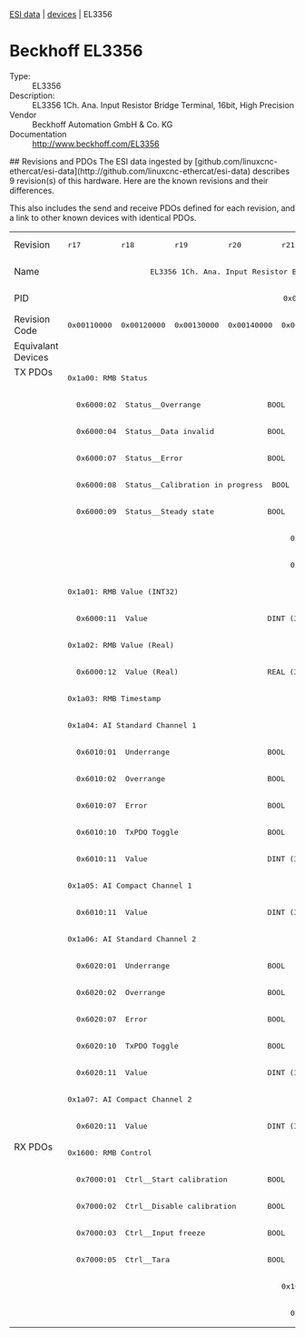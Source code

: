 <div class="nav"><a href="/esi-data">ESI data</a> | <a href="/esi-data/devices">devices</a> | EL3356</div>

#  Beckhoff EL3356

<dl>
  <dt>Type:</dt><dd>EL3356</dd>
  <dt>Description:</dt><dd>EL3356 1Ch. Ana. Input Resistor Bridge Terminal, 16bit, High Precision</dd>
  <dt>Vendor</dt><dd>Beckhoff Automation GmbH & Co. KG</dd>
  <dt>Documentation</dt><dd><a href="http://www.beckhoff.com/EL3356">http://www.beckhoff.com/EL3356</a></dd>
</dl>
## Revisions and PDOs
The ESI data ingested by [github.com/linuxcnc-ethercat/esi-data](http://github.com/linuxcnc-ethercat/esi-data) describes 9 revision(s) of this hardware.  Here are the known revisions and their differences.

This also includes the send and receive PDOs defined for each revision, and a link to other known devices with identical PDOs.

<table>
<tr >
<td class="first">Revision</td>
<td ><pre>r17</pre></td>
<td ><pre>r18</pre></td>
<td ><pre>r19</pre></td>
<td ><pre>r20</pre></td>
<td ><pre>r21</pre></td>
<td ><pre>r22</pre></td>
<td ><pre>r23</pre></td>
<td ><pre>r24</pre></td>
<td ><pre>r25</pre></td>
</tr>
<tr >
<td class="first">Name</td>
<td  colspan=9 align="center"><pre>EL3356 1Ch. Ana. Input Resistor Bridge Terminal, 16bit, High Precision</pre></td>
</tr>
<tr >
<td class="first">PID</td>
<td  colspan=9 align="center"><pre>0x0d1c3052</pre></td>
</tr>
<tr >
<td class="first">Revision Code</td>
<td ><pre>0x00110000</pre></td>
<td ><pre>0x00120000</pre></td>
<td ><pre>0x00130000</pre></td>
<td ><pre>0x00140000</pre></td>
<td ><pre>0x00150000</pre></td>
<td ><pre>0x00160000</pre></td>
<td ><pre>0x00170000</pre></td>
<td ><pre>0x00180000</pre></td>
<td ><pre>0x00190000</pre></td>
</tr>
<tr >
<td class="first">Equivalant Devices</td>
<td  colspan=9 align="center"></td>
</tr>
<tr class="txpdo pdosection">
<td class="first" rowspan=29 valign=top>TX PDOs</td>
<td colspan=9 align="left"><pre>0x1a00: RMB Status</pre></td>
<td></td>
</tr>
<tr class="txpdo">
<td  colspan=9 align="left"><pre>  0x6000:02  Status__Overrange               BOOL</pre></td>
</tr>
<tr class="txpdo">
<td  colspan=9 align="left"><pre>  0x6000:04  Status__Data invalid            BOOL</pre></td>
</tr>
<tr class="txpdo">
<td  colspan=9 align="left"><pre>  0x6000:07  Status__Error                   BOOL</pre></td>
</tr>
<tr class="txpdo">
<td  colspan=9 align="left"><pre>  0x6000:08  Status__Calibration in progress  BOOL</pre></td>
</tr>
<tr class="txpdo">
<td  colspan=9 align="left"><pre>  0x6000:09  Status__Steady state            BOOL</pre></td>
</tr>
<tr class="txpdo">
<td  colspan=4 align="left"></td>
<td  colspan=5 align="left"><pre>  0x6000:0e  Status__Sync error              BOOL</pre></td>
</tr>
<tr class="txpdo">
<td  colspan=4 align="left"></td>
<td  colspan=5 align="left"><pre>  0x6000:10  Status__TxPDO Toggle            BOOL</pre></td>
</tr>
<tr class="txpdo pdosection">
<td  colspan=9 align="left"><pre>0x1a01: RMB Value (INT32)</pre></td>
</tr>
<tr class="txpdo">
<td  colspan=9 align="left"><pre>  0x6000:11  Value                           DINT (32 bits)</pre></td>
</tr>
<tr class="txpdo pdosection">
<td  colspan=9 align="left"><pre>0x1a02: RMB Value (Real)</pre></td>
</tr>
<tr class="txpdo">
<td  colspan=9 align="left"><pre>  0x6000:12  Value (Real)                    REAL (32 bits)</pre></td>
</tr>
<tr class="txpdo pdosection">
<td  colspan=9 align="left"><pre>0x1a03: RMB Timestamp</pre></td>
</tr>
<tr class="txpdo pdosection">
<td  colspan=9 align="left"><pre>0x1a04: AI Standard Channel 1</pre></td>
</tr>
<tr class="txpdo">
<td  colspan=9 align="left"><pre>  0x6010:01  Underrange                      BOOL</pre></td>
</tr>
<tr class="txpdo">
<td  colspan=9 align="left"><pre>  0x6010:02  Overrange                       BOOL</pre></td>
</tr>
<tr class="txpdo">
<td  colspan=9 align="left"><pre>  0x6010:07  Error                           BOOL</pre></td>
</tr>
<tr class="txpdo">
<td  colspan=9 align="left"><pre>  0x6010:10  TxPDO Toggle                    BOOL</pre></td>
</tr>
<tr class="txpdo">
<td  colspan=9 align="left"><pre>  0x6010:11  Value                           DINT (32 bits)</pre></td>
</tr>
<tr class="txpdo pdosection">
<td  colspan=9 align="left"><pre>0x1a05: AI Compact Channel 1</pre></td>
</tr>
<tr class="txpdo">
<td  colspan=9 align="left"><pre>  0x6010:11  Value                           DINT (32 bits)</pre></td>
</tr>
<tr class="txpdo pdosection">
<td  colspan=9 align="left"><pre>0x1a06: AI Standard Channel 2</pre></td>
</tr>
<tr class="txpdo">
<td  colspan=9 align="left"><pre>  0x6020:01  Underrange                      BOOL</pre></td>
</tr>
<tr class="txpdo">
<td  colspan=9 align="left"><pre>  0x6020:02  Overrange                       BOOL</pre></td>
</tr>
<tr class="txpdo">
<td  colspan=9 align="left"><pre>  0x6020:07  Error                           BOOL</pre></td>
</tr>
<tr class="txpdo">
<td  colspan=9 align="left"><pre>  0x6020:10  TxPDO Toggle                    BOOL</pre></td>
</tr>
<tr class="txpdo">
<td  colspan=9 align="left"><pre>  0x6020:11  Value                           DINT (32 bits)</pre></td>
</tr>
<tr class="txpdo pdosection">
<td  colspan=9 align="left"><pre>0x1a07: AI Compact Channel 2</pre></td>
</tr>
<tr class="txpdo">
<td  colspan=9 align="left"><pre>  0x6020:11  Value                           DINT (32 bits)</pre></td>
</tr>
<tr class="rxpdo pdosection">
<td class="first" rowspan=7 valign=top>RX PDOs</td>
<td colspan=9 align="left"><pre>0x1600: RMB Control</pre></td>
<td></td>
</tr>
<tr class="rxpdo">
<td  colspan=9 align="left"><pre>  0x7000:01  Ctrl__Start calibration         BOOL</pre></td>
</tr>
<tr class="rxpdo">
<td  colspan=9 align="left"><pre>  0x7000:02  Ctrl__Disable calibration       BOOL</pre></td>
</tr>
<tr class="rxpdo">
<td  colspan=9 align="left"><pre>  0x7000:03  Ctrl__Input freeze              BOOL</pre></td>
</tr>
<tr class="rxpdo">
<td  colspan=9 align="left"><pre>  0x7000:05  Ctrl__Tara                      BOOL</pre></td>
</tr>
<tr class="rxpdo pdosection">
<td  colspan=4 align="left"></td>
<td  colspan=5 align="left"><pre>0x1601: RMB Filter frequency</pre></td>
</tr>
<tr class="rxpdo">
<td  colspan=4 align="left"></td>
<td  colspan=5 align="left"><pre>  0x7000:11  Filter frequency                UINT (16 bits)</pre></td>
</tr>
</table>
